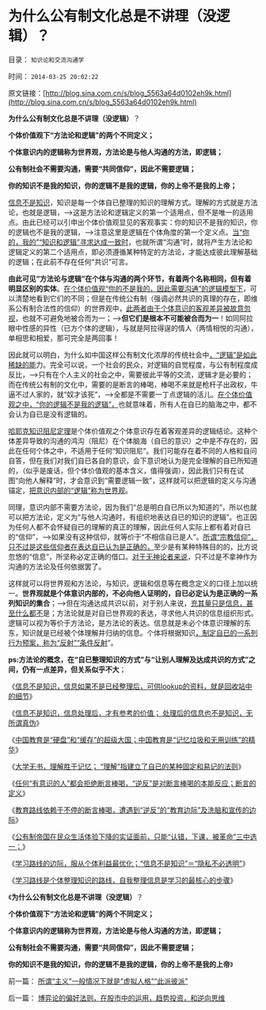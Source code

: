 # 为什么公有制文化总是不讲理（没逻辑）？

目录： `知识论和交流沟通学` 

时间： `2014-03-25 20:02:22` 

原文链接：[http://blog.sina.com.cn/s/blog_5563a64d0102eh9k.html](http://blog.sina.com.cn/s/blog_5563a64d0102eh9k.html)

**为什么公有制文化总是不讲理（没逻辑）**？

**个体价值观下“方法论和逻辑”的两个不同定义；**

**个体意识内的逻辑称为世界观，方法论是与他人沟通的方法，即逻辑；**

**公有制社会不需要沟通，需要“共同信仰”，因此不需要逻辑；**

**你的知识不是我的知识，你的逻辑不是我的逻辑，你的上帝不是我的上帝；**



[信息不是知识](../../../2014/3/10/知识科学,素质教育与填鸭工程的冲突.md)，知识是每一个体自已整理的知识的理解方式。理解的方式就是方法论，也就是逻辑，——>这是方法论和逻辑定义的第一个适用点，但不是唯一的适用点。由此已经可以引申出个体价值观显见的客观事实：你的知识不是我的知识，你的逻辑也不是我的逻辑，——>注意这里是逻辑在个体角度的第一个定义点。[当“你的，我的”“知识和逻辑”寻求达成一致时](../../../2011/2/23/哲学制造沟通障碍，哲学制造冲突.md)，也就所谓“沟通”时，就将产生方法论和逻辑定义的第二个适用点，即必须遵循某种特定的方法论，才能达成彼此理解基础的逻辑；在此前不存在任何“共识”可言。

**由此可见“方法论与逻辑”在个体与沟通的两个环节，有着两个名称相同，但有着明显区别的实体**。[在个体价值观“你的不是我的，因此需要沟通”的逻辑模型下](../../../2010/6/22/你的实证不是我的实证;实证主义也是理性主义.md)，可以清楚地看到它们的不同；但是在传统公有制（强调必然共识的真理的存在，即维系公有制合法性的信仰）的世界观中，[此两者由于个体意识的客观差异被故意忽视](../../../2014/1/3/科学再认识“洗脑”“逻辑”“逆反”及个体意识主权.md)，也就不可避免地被合而为一；——>**但它们是根本不可能被合而为一**！如同阿拉眼中性感的异性（已方个体的逻辑），与就是阿拉得逞的情人（两情相悦的沟通），单相思和相爱，那可完全是两回事！

因此就可以明白，为什么如中国这样公有制文化浓厚的传统社会中[，“逻辑”是如此稀缺的能](../../../2011/2/3/人科动物的生物行为分析和进化规律.md)力。完全可以说，一个社会的民众，对逻辑的自觉程度，与公有制程度成反比，——>只有在个人主义的社会之中，需要彼此平等的交流，逻辑才是必要的；而在传统公有制的文化中，需要的是断言的棒喝，棒喝不来就是枪杆子出政权，牛逼不过人家的，就“奴才该死”，——>全都是不需要一丁点逻辑的活儿。[在个体价值观之中，“你的逻辑不是我的逻辑”，](../../../2011/2/3/逻辑是实证的延伸方式，数学是定量化的逻辑.md)也就意味着，所有人在自已的脑海之中，都不会认为自已是没有逻辑的。

[哈耶克知识阻尼定理](../../../2014/3/8/哈耶克知识定理，生活中的常识.md)是个体价值观之个体意识存在着客观差异的逻辑结论。这种个体差异导致的沟通的鸿沟（阻尼）在个体脑海（自已的意识）之中是不存在的，因此在任何个体之中，不适用于任何“知识阻尼”。我们可能存在着不同的人格和自问自答，但在我们对我们自已各自的意识，会下意识地认为是完全理解的自已所知道的，（似乎是废话，但个体价值观的基本含义，值得强调），因此我们只有在试图“向他人解释”时，才会意识到“需要逻辑一致”，这样就可以把逻辑的定义与沟通锚定，[把意识内部的“逻辑”称为世界观](../../../2013/12/25/人类的世界观不以逻辑形态记忆，人与人凭借逻辑结构沟通.md)。

同理，意识内部不需要方法论，因为我们“总是明白自已所以为知道的”，所以也就可以把方法论，定义为“与他人沟通时，有组织地表达自已的知识的逻辑”。也正因为任何人都不会怀疑自已的理解的真正的理解，因此任何人实际上都有着对自已的“信仰”，——>如果没有这种信仰，就等价于“不相信自已是人”。[所谓“宗教信仰”，只不过是这些信仰者在表达自已认为是正确的，](../../../2009/6/25/MyGod!我的上帝！绝对的真理存在吗？.md)至少是有某种特殊目的的，比方说忽悠的“信息”，所坚称必定正确的借口。[对于无神论者来说](../../../2010/11/25/什么是实体？无神论是人类沟通合作的前提.md)，只不过是不拿神作为沟通的方法论及任何依据罢了。

这样就可以将世界观和方法论，与知识，逻辑和信息等在概念定义的口径上加以统一。**世界观就是个体意识内部的，不必向他人证明的，自已必定认为是正确的一系列知识的集合**；——>但在沟通达成共识以前，对于别人来说，[充其量只是信息，甚至什么都不](../../../2014/3/11/信息不是知识，天朝帝国对科学的无理要求.md)是；方法论就是对自已世界观的表达，寻求他人共识的信息组织形式。逻辑可以视为等价于方法论，是方法论的表达。信息就是未必个体意识理解的东东，知识就是已经被个体理解并归纳的信息。个体将根据知识[，制定自已的一系列行为预案，称为“反射”“条件反射](../../../2013/7/4/人工智能，自利，人类智能，睡大觉的重要意义.md)”。

**ps:方法论的概念，在“自已整理知识的方式”与“让别人理解及达成共识的方式”之间，仍有一点差异，但关系似乎不大**；

《[信息不是知识，信息如果不是已经整理后，可供lookup的资料，就是回收站中的细节](../../../2014/3/10/知识科学,素质教育与填鸭工程的冲突.md)》

《[信息不是知识，信息处理后，才有参考的价值；
处理后的信息也不是知识，无所谓真伪](../../../2014/3/11/信息不是知识，天朝帝国对科学的无理要求.md)》

《[中国教育是“硬盘”和“缓存”的超级大国；中国教育是“记忆垃圾和无用训练”的精华](../../../2014/3/12/勇于嘲弄科学的中国教育.md)》

《[大学无书，理解胜于记忆；
“理解”指建立了自已的某种固定和易记的法则](../../../2014/3/13/知识科学：大学无书，理解胜于记忆.md)》

《[任何“有意识的人”都会拒绝断言棒喝，“逆反”是对断言棒喝的本能反应；断言的定义](../../../2014/3/14/逆反！中国教育习惯于“断言棒喝”树立权威的陋习.md)》

《[教育路线依赖于不停的断言棒喝，遭遇到“逆反”的“教育边际”及洗脑和宣传的边际](../../../2014/3/15/教育路线的“教育边际”和学习路线.md)》

《[公有制帝国在民众生活体验下降的实证面前，只能“认错，下课，被革命”三中选一；](../../../2014/3/16/教育路线的边际是客观规律，从父母之命到党国之命.md)》

《[学习路线的边际，服从个体利益最优化；“信息不是知识”＝“隐私不必透明”](../../../2014/3/17/学习路线的边际,奥派分子的共产主义情结.md)》

《[学习路线是个体整理知识的路线，自我整理信息是学习的最核心的步骤](../../../2014/3/18/中国教育误区中“教科书，老师笔记”.md)》

《**为什么公有制文化总是不讲理（没逻辑）**？

**个体价值观下“方法论和逻辑”的两个不同定义；**

**个体意识内的逻辑称为世界观，方法论是与他人沟通的方法，即逻辑；**

**公有制社会不需要沟通，需要“共同信仰”，因此不需要逻辑；**

**你的知识不是我的知识，你的逻辑不是我的逻辑，你的上帝不是我的上帝**》

前一篇： [所谓“主义”一般情况下就是“虚拟人格”“此派彼派”](../../../2014/3/27/所谓“主义”一般情况下就是“虚拟人格”“此派彼派”.md)

后一篇： [博弈论的偏好法则，在股市中的运用，趋势投资，和逆向思维](../../../2014/3/22/博弈论的偏好法则，在股市中的运用，趋势投资，和逆向思维.md)

